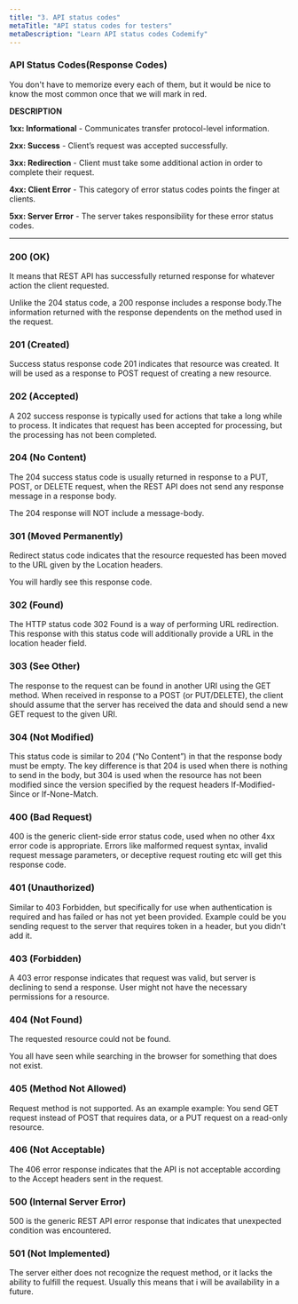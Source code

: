 ```yaml
---
title: "3. API status codes"
metaTitle: "API status codes for testers"
metaDescription: "Learn API status codes Codemify"
---
```


### API Status Codes(Response Codes)

You don't have to memorize every each of them, but it would be nice to know the most common once that we will mark in red.

**DESCRIPTION**

**1xx: Informational** - Communicates transfer protocol-level information.

**2xx: Success** - Client’s request was accepted successfully.

**3xx: Redirection** - Client must take some additional action in order to complete their request.

**4xx: Client Error** - This category of error status codes points the finger at clients.

**5xx: Server Error** - The server takes responsibility for these error status codes.

---

### 200 (OK)

It means that REST API has successfully returned response for whatever action the client requested.

Unlike the 204 status code, a 200 response includes a response body.The information returned with the response dependents on the method used in the request.

### 201 (Created)

Success status response code 201 indicates that resource was created. It will be used as a response to POST request of creating a new resource.

### 202 (Accepted)

A 202 success response is typically used for actions that take a long while to process. It indicates that request has been accepted for processing, but the processing has not been completed.

### 204 (No Content)

The 204 success status code is usually returned in response to a PUT, POST, or DELETE request, when the REST API does not send any response message in a response body.

The 204 response will NOT include a message-body.


### 301 (Moved Permanently)

Redirect status code indicates that the resource requested has been moved to the URL given by the Location headers.

You will hardly see this response code.


### 302 (Found)

The HTTP status code 302 Found is a way of performing URL redirection. This response with this status code will additionally provide a URL in the location header field.


### 303 (See Other)

The response to the request can be found in another URI using the GET method. When received in response to a POST (or PUT/DELETE), the client should assume that the server has received the data and should send a new GET request to the given URI.


### 304 (Not Modified)

This status code is similar to 204 (“No Content”) in that the response body must be empty. The key difference is that 204 is used when there is nothing to send in the body, but 304 is used when the resource has not been modified since the version specified by the request headers If-Modified-Since or If-None-Match.


### 400 (Bad Request)

400 is the generic client-side error status code, used when no other 4xx error code is appropriate. Errors like malformed request syntax, invalid request message parameters, or deceptive request routing etc will get this response code.

### 401 (Unauthorized)

Similar to 403 Forbidden, but specifically for use when authentication is required and has failed or has not yet been provided. Example could be you sending request to the server that requires token in a header, but you didn't add it.


### 403 (Forbidden)

A 403 error response indicates that request was valid, but server is declining to send a response. User might not have the necessary permissions for a resource.


### 404 (Not Found)

The requested resource could not be found.  

You all have seen while searching in the browser for something that does not exist.


### 405 (Method Not Allowed)

Request method is not supported.
As an example example: You send GET request instead of POST that requires data, or a PUT request on a read-only resource.

### 406 (Not Acceptable)

The 406 error response indicates that the API is not acceptable according to the Accept headers sent in the request.

### 500 (Internal Server Error)

500 is the generic REST API error response that indicates that unexpected condition was encountered.


### 501 (Not Implemented)

The server either does not recognize the request method, or it lacks the ability to fulfill the request. Usually this means that i will be availability in a future.
